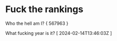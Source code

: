 # Fuck the rankings

Who the hell am I?
{ 567963 }

What fucking year is it?
[ 2024-02-14T13:46:03Z ]

